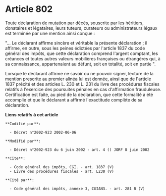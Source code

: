 # Article 802

Toute déclaration de mutation par décès, souscrite par les héritiers, donataires et légataires, leurs tuteurs, curateurs ou
administrateurs légaux est terminée par une mention ainsi conçue : 

"... Le déclarant affirme sincère et véritable la présente déclaration ; il affirme, en outre, sous les peines édictées par
l'article 1837 du code général des impôts, que cette déclaration comprend l'argent comptant, les créances et toutes autres
valeurs mobilières françaises ou étrangères qui, à sa connaissance, appartenaient au défunt, soit en totalité, soit en partie
". 

Lorsque le déclarant affirme ne savoir ou ne pouvoir signer, lecture de la mention prescrite au premier alinéa lui est
donnée, ainsi que de l'article 1837 précité et des articles L. 230 et L. 231 du livre des procédures fiscales relatifs à
l'exercice des poursuites pénales en cas d'affirmation frauduleuse. Certification est faite, au pied de la déclaration, que
cette formalité a été accomplie et que le déclarant a affirmé l'exactitude complète de sa déclaration.

**Liens relatifs à cet article**

	**Codifié par**:

	  - Décret n°2002-923 2002-06-06

	**Modifié par**:

	  - Décret n°2002-923 du 6 juin 2002 - art. 4 () JORF 8 juin 2002

	**Cite**:

	  - Code général des impôts, CGI. - art. 1837 (V)
	  - Livre des procédures fiscales - art. L230 (V)

	**Cité par**:

	  - Code général des impôts, annexe 3, CGIAN3. - art. 281 B (V)
